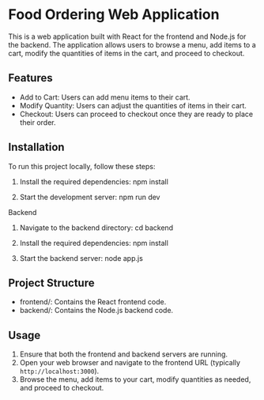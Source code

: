 # Food Ordering Web Application

This is a web application built with React for the frontend and Node.js for the backend. The application allows users to browse a menu, add items to a cart, modify the quantities of items in the cart, and proceed to checkout.

## Features

- Add to Cart: Users can add menu items to their cart.
- Modify Quantity: Users can adjust the quantities of items in their cart.
- Checkout: Users can proceed to checkout once they are ready to place their order.

## Installation

To run this project locally, follow these steps:

1. Install the required dependencies:
    npm install

2. Start the development server:
    npm run dev

Backend

1. Navigate to the backend directory:
    cd backend

2. Install the required dependencies:
    npm install

3. Start the backend server:
    node app.js

## Project Structure

- frontend/: Contains the React frontend code.
- backend/: Contains the Node.js backend code.

## Usage

1. Ensure that both the frontend and backend servers are running.
2. Open your web browser and navigate to the frontend URL (typically `http://localhost:3000`).
3. Browse the menu, add items to your cart, modify quantities as needed, and proceed to checkout.
